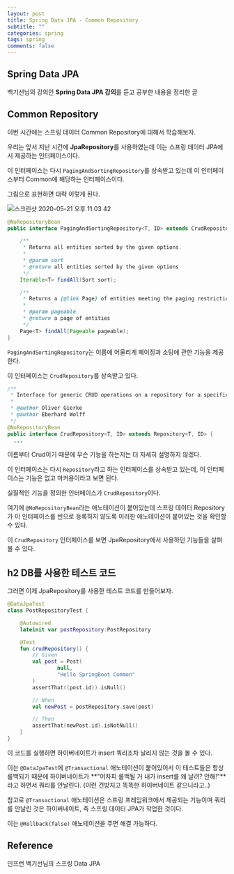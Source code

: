 ```yaml
---
layout: post
title: Spring Data JPA - Common Repository
subtitle: ""
categories: spring
tags: spring
comments: false
---
```


## Spring Data JPA

백기선님의 강의인 **Spring Data JPA 강의**를 듣고 공부한 내용을 정리한 글

## Common Repository

이번 시간에는 스프링 데이터 Common Repository에 대해서 학습해보자.

우리는 앞서 지난 시간에 **JpaRepository**를 사용하였는데 이는 스프링 데이터 JPA에서 제공하는 인터페이스이다.

이 인터페이스는 다시 `PagingAndSortingRepository`를 상속받고 있는데 이 인터페이스부터 Common에 해당하는 인터페이스이다.

그림으로 표현하면 대략 이렇게 된다.

![스크린샷 2020-05-21 오후 11 03 42](https://user-images.githubusercontent.com/43809168/82566756-5bd18680-9bb7-11ea-8654-23e44c462a71.png)

```java
@NoRepositoryBean
public interface PagingAndSortingRepository<T, ID> extends CrudRepository<T, ID> {

	/**
	 * Returns all entities sorted by the given options.
	 *
	 * @param sort
	 * @return all entities sorted by the given options
	 */
	Iterable<T> findAll(Sort sort);

	/**
	 * Returns a {@link Page} of entities meeting the paging restriction provided in the {@code Pageable} object.
	 *
	 * @param pageable
	 * @return a page of entities
	 */
	Page<T> findAll(Pageable pageable);
}
```

`PagingAndSortingRepository`는 이름에 어울리게 페이징과 소팅에 관한 기능을 제공한다.

이 인터페이스는 `CrudRepository`를 상속받고 있다.

```java
/**
 * Interface for generic CRUD operations on a repository for a specific type.
 *
 * @author Oliver Gierke
 * @author Eberhard Wolff
 */
@NoRepositoryBean
public interface CrudRepository<T, ID> extends Repository<T, ID> {
  ...
```

이름부터 Crud이기 때문에 무슨 기능을 하는지는 더 자세히 설명하지 않겠다.

이 인터페이스는 다시 `Repository`라고 하는 인터페이스를 상속받고 있는데, 이 인터페이스는 기능은 없고 마커용이라고 보면 된다.

실질적인 기능을 정의한 인터페이스가 `CrudRepository`이다.

여기에 `@NoRepositoryBean`라는 애노테이션이 붙어있는데 스프링 데이터 Repository가 이 인터페이스를 빈으로 등록하지 않도록 이러한 애노테이션이 붙어있는 것을 확인할 수 있다.

이 `CrudRepository` 인터페이스를 보면 JpaRepository에서 사용하던 기능들을 살펴볼 수 있다.

## h2 DB를 사용한 테스트 코드

그러면 이제 JpaRepository를 사용한 테스트 코드를 만들어보자.

```kotlin
@DataJpaTest
class PostRepositoryTest {

    @Autowired
    lateinit var postRepository:PostRepository

    @Test
    fun crudRepository() {
        // Given
        val post = Post(
                null,
                "Hello SpringBoot Common"
        )
        assertThat((post.id)).isNull()

        // When
        val newPost = postRepository.save(post)

        // Then
        assertThat(newPost.id).isNotNull()
    }
}
```

이 코드를 실행하면 하이버네이트가 insert 쿼리조차 날리지 않는 것을 볼 수 있다.

이는 `@DataJpaTest`에 `@Transactional` 애노테이션이 붙어있어서 이 테스트들은 항상 롤백되기 때문에 하이버네이트가 **"어차피 롤백될 거 내가 insert를 왜 날려? 안해!"**라고 하면서 쿼리를 안날린다. (이런 건방지고 똑똑한 하이버네이트 같으니라고..)

참고로 `@Transactional` 애노테이션은 스프링 프레임워크에서 제공되는 기능이며 쿼리를 안날린 것은 하이버네이트, 즉 스프링 데이터 JPA가 작업한 것이다.

이는 `@Rollback(false)` 애노테이션을 주면 해결 가능하다.

## Reference

인프런 백기선님의 스프링 Data JPA
